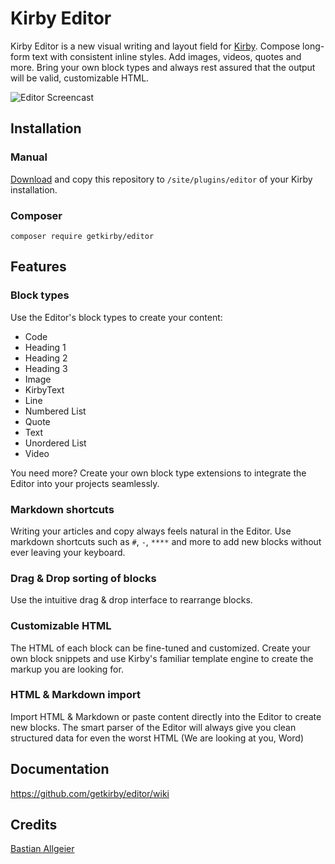 # Kirby Editor

Kirby Editor is a new visual writing and layout field for [Kirby](https://getkirby.com). Compose long-form text with consistent inline styles. Add images, videos, quotes and more. Bring your own block types and always rest assured that the output will be valid, customizable HTML. 

![Editor Screencast](https://user-images.githubusercontent.com/24532/68209079-e8797600-ffd2-11e9-9d91-0b786e041d19.gif)

## Installation

### Manual

[Download](https://github.com/bastianallgeier/editor/releases) and copy this repository to `/site/plugins/editor` of your Kirby installation. 

### Composer

```
composer require getkirby/editor
```

## Features

### Block types

Use the Editor's block types to create your content: 

- Code
- Heading 1
- Heading 2
- Heading 3
- Image
- KirbyText
- Line
- Numbered List
- Quote
- Text
- Unordered List
- Video

You need more? Create your own block type extensions to integrate the Editor into your projects seamlessly. 

### Markdown shortcuts 

Writing your articles and copy always feels natural in the Editor. Use markdown shortcuts such as `#`, `-`, `****` and more to add new blocks without ever leaving your keyboard. 

### Drag & Drop sorting of blocks

Use the intuitive drag & drop interface to rearrange blocks. 

### Customizable HTML

The HTML of each block can be fine-tuned and customized. Create your own block snippets and use Kirby's familiar template engine to create the markup you are looking for. 

### HTML & Markdown import

Import HTML & Markdown or paste content directly into the Editor to create new blocks. The smart parser of the Editor will always give you clean structured data for even the worst HTML (We are looking at you, Word)

## Documentation
https://github.com/getkirby/editor/wiki

## Credits
[Bastian Allgeier](https://getkirby.com)
